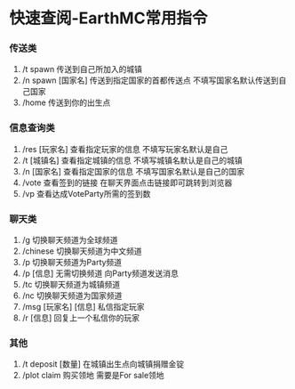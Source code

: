 # 快速查阅-EarthMC常用指令

### 传送类

1. /t spawn  传送到自己所加入的城镇
2. /n spawn \[国家名]  传送到指定国家的首都传送点 不填写国家名默认传送到自己国家
3. /home  传送到你的出生点

### 信息查询类

1. /res \[玩家名]  查看指定玩家的信息 不填写玩家名默认是自己
2. /t \[城镇名]  查看指定城镇的信息 不填写城镇名默认是自己的城镇
3. /n \[国家名]  查看指定国家的信息 不填写国家名默认是自己的国家
4. /vote  查看签到的链接 在聊天界面点击链接即可跳转到浏览器
5. /vp  查看达成VoteParty所需的签到数

### 聊天类

1. /g  切换聊天频道为全球频道
2. /chinese  切换聊天频道为中文频道
3. /p  切换聊天频道为Party频道
4. /p \[信息]  无需切换频道 向Party频道发送消息
5. /tc  切换聊天频道为城镇频道
6. /nc  切换聊天频道为国家频道
7. /msg \[玩家名] \[信息]  私信指定玩家
8. /r \[信息]  回复上一个私信你的玩家

### 其他

1. /t deposit \[数量]  在城镇出生点向城镇捐赠金锭
2. /plot claim  购买领地 需要是For sale领地

